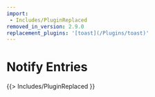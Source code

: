 ```yaml
---
import:
 - Includes/PluginReplaced
removed_in_version: 2.9.0
replacement_plugins: '[toast](/Plugins/toast)'
---
```

# Notify Entries
{{> Includes/PluginReplaced }}

